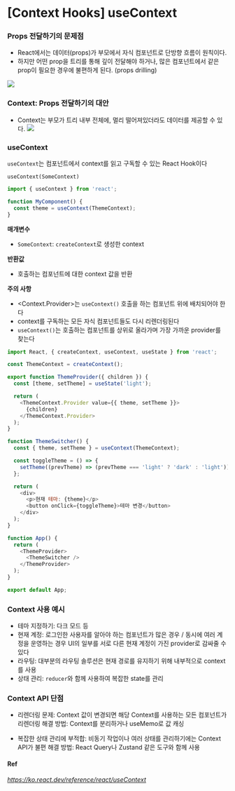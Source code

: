 # [Context Hooks] useContext
### Props 전달하기의 문제점
- React에서는 데이터(props)가 부모에서 자식 컴포넌트로 단방향 흐름이 원칙이다.
- 하지만 어떤 prop을 트리를 통해 깊이 전달해야 하거나, 많은 컴포넌트에서 같은 prop이 필요한 경우에 불편하게 된다. (props drilling)

![](https://velog.velcdn.com/images/oazin15/post/27c50cfc-2fee-465b-bc1a-5dd118d4420a/image.png)

### Context: Props 전달하기의 대안
- Context는 부모가 트리 내부 전체에, 멀리 떨어져있더라도 데이터를 제공할 수 있다.
![](https://velog.velcdn.com/images/oazin15/post/c9381627-3699-4a00-a80c-df0d8b3ccbb9/image.png)

### useContext
`useContext`는 컴포넌트에서 context를 읽고 구독할 수 있는 React Hook이다

`useContext(SomeContext)`
```javascript
import { useContext } from 'react';

function MyComponent() {
  const theme = useContext(ThemeContext);
}
```
**매개변수**
- `SomeContext`: `createContext`로 생성한 context

**반환값**
- 호출하는 컴포넌트에 대한 context 값을 반환

**주의 사항**
- <Context.Provider>는 `useContext()` 호출을 하는 컴포넌트 위에 배치되어야 한다
- context를 구독하는 모든 자식 컴포넌트들도 다시 리렌더링된다
- `useContext()`는 호출하는 컴포넌트를 상위로 올라가며 가장 가까운 provider를 찾는다

```javascript
import React, { createContext, useContext, useState } from 'react';

const ThemeContext = createContext();

export function ThemeProvider({ children }) {
  const [theme, setTheme] = useState('light');

  return (
    <ThemeContext.Provider value={{ theme, setTheme }}>
      {children}
    </ThemeContext.Provider>
  );
}

function ThemeSwitcher() {
  const { theme, setTheme } = useContext(ThemeContext);

  const toggleTheme = () => {
    setTheme((prevTheme) => (prevTheme === 'light' ? 'dark' : 'light'));
  };

  return (
    <div>
      <p>현재 테마: {theme}</p>
      <button onClick={toggleTheme}>테마 변경</button>
    </div>
  );
}

function App() {
  return (
    <ThemeProvider>
      <ThemeSwitcher />
    </ThemeProvider>
  );
}

export default App;
```

### Context 사용 예시
- 테마 지정하기: 다크 모드 등
- 현재 계정: 로그인한 사용자를 알아야 하는 컴포넌트가 많은 경우 / 동시에 여러 계정을 운영하는 경우 UI의 일부를 서로 다른 현재 계정이 가진 provider로 감싸줄 수 있다
- 라우팅: 대부분의 라우팅 솔루션은 현재 경로를 유지하기 위해 내부적으로 context를 사용
- 상태 관리: `reducer`와 함께 사용하여 복잡한 state를 관리

### Context API 단점
- 리렌더링 문제: Context 값이 변경되면 해당 Context를 사용하는 모든 컴포넌트가 리렌더링
해결 방법: Context를 분리하거나 useMemo로 값 캐싱

- 복잡한 상태 관리에 부적합: 비동기 작업이나 여러 상태를 관리하기에는 Context API가 불편
해결 방법: React Query나 Zustand 같은 도구와 함께 사용

#### Ref
_https://ko.react.dev/reference/react/useContext_
